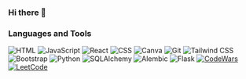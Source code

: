 ### Hi there 👋
### Languages and Tools

![HTML](https://img.shields.io/badge/HTML-5-E34F26?style=flat-square&logo=html5&logoColor=white)
![JavaScript](https://img.shields.io/badge/JavaScript-F7DF1E?style=flat-square&logo=javascript&logoColor=black)
![React](https://img.shields.io/badge/React-61DAFB?style=flat-square&logo=react&logoColor=white)
![CSS](https://img.shields.io/badge/CSS-1572B6?style=flat-square&logo=css3&logoColor=white)
![Canva](https://img.shields.io/badge/Canva-%23000000.svg?&style=flat-square&logo=canva&logoColor=white)
![Git](https://img.shields.io/badge/Git-F05032?style=flat-square&logo=git&logoColor=white)
![Tailwind CSS](https://img.shields.io/badge/Tailwind%20CSS-38B2AC?style=flat-square&logo=tailwind-css&logoColor=white)
![Bootstrap](https://img.shields.io/badge/Bootstrap-7952B3?style=flat-square&logo=bootstrap&logoColor=white)
![Python](https://img.shields.io/badge/Python-3.8-blue?style=flat-square&logo=python&logoColor=white)
![SQLAlchemy](https://img.shields.io/badge/SQLAlchemy-306998?style=flat-square&logo=sqlalchemy&logoColor=white)
![Alembic](https://img.shields.io/badge/Alembic-4EAF57?style=flat-square&logo=alembic&logoColor=white)
![Flask](https://img.shields.io/badge/Flask-000000?style=flat-square&logo=flask&logoColor=white)
[![CodeWars](https://www.codewars.com/users/FelixDev23/badges/micro)](https://www.codewars.com/users/FelixDev23)
[![LeetCode](https://img.shields.io/badge/LeetCode-Felix--Okeyo-orange?style=flat-square&logo=leetcode)](https://leetcode.com/Felix-Okeyo/)

